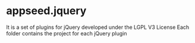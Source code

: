 appseed.jquery
=====
It is a set of plugins for jQuery developed under the LGPL V3 License
Each folder contains the project for each jQuery plugin
